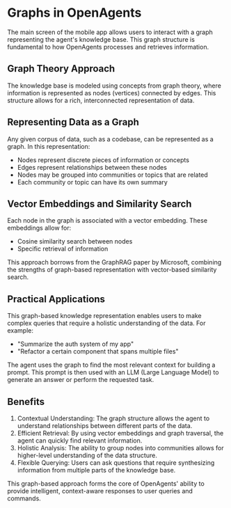 # Graphs in OpenAgents

The main screen of the mobile app allows users to interact with a graph representing the agent's knowledge base. This graph structure is fundamental to how OpenAgents processes and retrieves information.

## Graph Theory Approach

The knowledge base is modeled using concepts from graph theory, where information is represented as nodes (vertices) connected by edges. This structure allows for a rich, interconnected representation of data.

## Representing Data as a Graph

Any given corpus of data, such as a codebase, can be represented as a graph. In this representation:

- Nodes represent discrete pieces of information or concepts
- Edges represent relationships between these nodes
- Nodes may be grouped into communities or topics that are related
- Each community or topic can have its own summary

## Vector Embeddings and Similarity Search

Each node in the graph is associated with a vector embedding. These embeddings allow for:

- Cosine similarity search between nodes
- Specific retrieval of information

This approach borrows from the GraphRAG paper by Microsoft, combining the strengths of graph-based representation with vector-based similarity search.

## Practical Applications

This graph-based knowledge representation enables users to make complex queries that require a holistic understanding of the data. For example:

- "Summarize the auth system of my app"
- "Refactor a certain component that spans multiple files"

The agent uses the graph to find the most relevant context for building a prompt. This prompt is then used with an LLM (Large Language Model) to generate an answer or perform the requested task.

## Benefits

1. Contextual Understanding: The graph structure allows the agent to understand relationships between different parts of the data.
2. Efficient Retrieval: By using vector embeddings and graph traversal, the agent can quickly find relevant information.
3. Holistic Analysis: The ability to group nodes into communities allows for higher-level understanding of the data structure.
4. Flexible Querying: Users can ask questions that require synthesizing information from multiple parts of the knowledge base.

This graph-based approach forms the core of OpenAgents' ability to provide intelligent, context-aware responses to user queries and commands.
